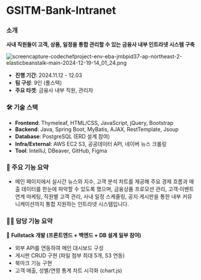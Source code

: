 # GSITM-Bank-Intranet
### 소개

**사내 직원들이 고객, 상품, 일정을 통합 관리할 수 있는 금융사 내부 인트라넷 시스템 구축**

![screencapture-codechefproject-env-eba-jmbpid37-ap-northeast-2-elasticbeanstalk-main-2024-12-19-14_01_24.png](attachment:d53e1738-53e9-432b-a3df-5259736c88e0:screencapture-codechefproject-env-eba-jmbpid37-ap-northeast-2-elasticbeanstalk-main-2024-12-19-14_01_24.png)

- **진행 기간**: 2024.11.12 - 12.03
- **팀 구성**: 9인 (풀스택)
- **주요 타겟**: 금융사 내부 직원, 관리자

### 🛠 기술 스택

- **Frontend**: Thymeleaf, HTML/CSS, JavaScript, jQuery, Bootstrap
- **Backend**: Java, Spring Boot, MyBatis, AJAX, RestTemplate, Jsoup
- **Database**: PostgreSQL (ERD 설계 참여)
- **Infra/External**: AWS EC2 S3, 공공데이터 API, 네이버 뉴스 크롤링
- **Tool**: IntelliJ, DBeaver, GitHub, Figma

### **🧱 주요 기능 요약**

- 메인 페이지에서 실시간 뉴스와 지수, 고객 분석 차트를 제공해 주요 경제 흐름과 매출 데이터를 한눈에 파악할 수 있도록 했으며, 금융상품 프로모션 관리, 고객·이벤트 연계 마케팅, 직원별 고객 관리, 사내 일정 스케줄링, 공지·게시판을 통한 내부 커뮤니케이션까지 통합 지원하는 인트라넷 시스템입니다.

### **👩‍💻 담당 기능 요약**

🔹 **Fullstack 개발 (프론트엔드 + 백엔드 + DB 설계 일부 참여)**

- 외부 API를 연동하여 메인 대시보드 구성
- 게시판 CRUD 구현 (파일 첨부 최대 5개, S3 연동)
- 북마크 기능 구현
- 고객 매출, 성별/연령 통계 차트 시각화 (chart.js)
